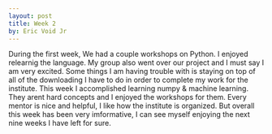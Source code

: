 ```yaml
---
layout: post
title: Week 2
by: Eric Void Jr
---
```


During the first week, We had a couple workshops on Python. I enjoyed relearnig the language. My group also went over our project and I must say I am very excited. Some things I am having trouble with is staying on top of all of the downloading I have to do in order to complete my work for the institute. This week I accomplished learning numpy & machine learning. They arent hard concepts and I enjoyed the workshops for them. Every mentor is nice and helpful, I like how the institute is organized. But overall this week has been very imformative, I can see myself enjoying the next nine weeks I have left for sure.
